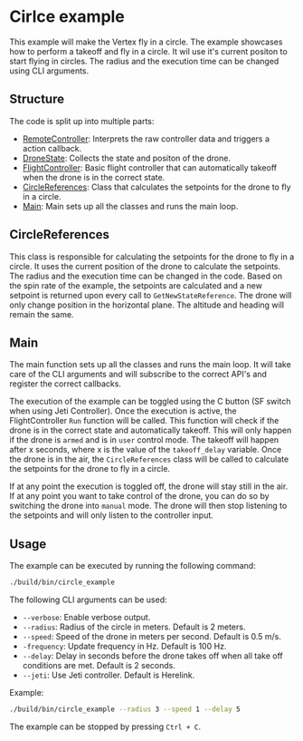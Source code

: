 # Cirlce example

This example will make the Vertex fly in a circle. The example showcases how to perform a takeoff and fly in a circle. It wil use it's current positon to start flying in circles. The radius and the execution time can be changed using CLI arguments.

## Structure

The code is split up into multiple parts:

- [RemoteController](../common/include/common/remote_controller_interface.hpp): Interprets the raw controller data and triggers a action callback.
- [DroneState](../common/include/common/drone_state_interface.hpp): Collects the state and positon of the drone.
- [FlightController](../common/include/common/flight_controller.hpp): Basic flight controller that can automatically takeoff when the drone is in the correct state.
- [CircleReferences](src/circle_references.hpp): Class that calculates the setpoints for the drone to fly in a circle.
- [Main](src/main.cpp): Main sets up all the classes and runs the main loop.

## CircleReferences

This class is responsible for calculating the setpoints for the drone to fly in a circle. It uses the current position of the drone to calculate the setpoints. The radius and the execution time can be changed in the code.
Based on the spin rate of the example, the setpoints are calculated and a new setpoint is returned upon every call to `GetNewStateReference`. The drone will only change position in the horizontal plane. The altitude and heading will remain the same.

## Main

The main function sets up all the classes and runs the main loop. It will take care of the CLI arguments and will subscribe to the correct API's and register the correct callbacks.

The execution of the example can be toggled using the C button (SF switch when using Jeti Controller). Once the execution is active, the FlightController `Run` function will be called. This function will check if the drone is in the correct state and automatically takeoff. This will only happen if the drone is `armed` and is in `user` control mode. The takeoff will happen after x seconds, where x is the value of the `takeoff_delay` variable. Once the drone is in the air, the `CircleReferences` class will be called to calculate the setpoints for the drone to fly in a circle.

If at any point the execution is toggled off, the drone will stay still in the air. If at any point you want to take control of the drone, you can do so by switching the drone into `manual` mode. The drone will then stop listening to the setpoints and will only listen to the controller input.

## Usage

The example can be executed by running the following command:

```bash
./build/bin/circle_example
```

The following CLI arguments can be used:

- `--verbose`: Enable verbose output.
- `--radius`: Radius of the circle in meters. Default is 2 meters.
- `--speed`: Speed of the drone in meters per second. Default is 0.5 m/s.
- `-frequency`: Update frequency in Hz. Default is 100 Hz.
- `--delay`: Delay in seconds before the drone takes off when all take off conditions are met. Default is 2 seconds.
- `--jeti`: Use Jeti controller. Default is Herelink.

Example:

```bash
./build/bin/circle_example --radius 3 --speed 1 --delay 5
```

The example can be stopped by pressing `Ctrl + C`.
